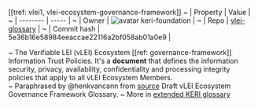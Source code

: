 [[tref: vlei1, vlei-ecosystem-governance-framework]]
~ | Property | Value |
~ | -------- | ----- |
~ | Owner | ![avatar](https://avatars.githubusercontent.com/u/176055535?v=4) keri-foundation |
~ | Repo | [vlei-glossary](https://github.com/keri-foundation/vlei-glossary) |
~ | Commit hash | 5e36b16e58984eeaccae22116a2bf058ab01a0e9 |

~ The Verifiable LEI (vLEI) Ecosystem [[ref: governance-framework]] Information Trust Policies. It's a **document** that defines the information security, privacy, availability, confidentiality and processing integrity policies that apply to all vLEI Ecosystem Members.  
~ Paraphrased by @henkvancann from [source](https://www.gleif.org/vlei/introducing-the-vlei-ecosystem-governance-framework/2022-02-07_verifiable-lei-vlei-ecosystem-governance-framework-glossary-draft-publication_v0.9-draft.pdf) Draft vLEI Ecosystem Governance Framework Glossary.
~ More in <a href="https://weboftrust.github.io/WOT-terms/docs/glossary/vlei-ecosystem-governance-framework">extended KERI glossary</a>
